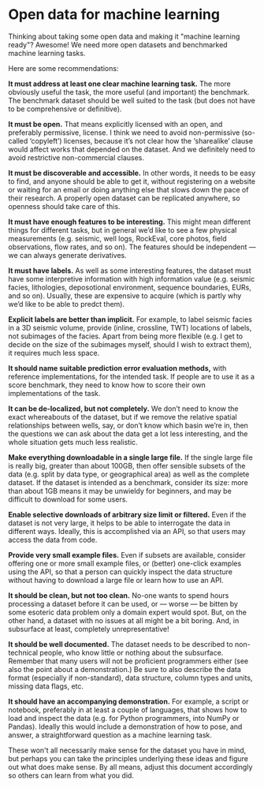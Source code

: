 # Open data for machine learning

Thinking about taking some open data and making it "machine learning ready"? Awesome! We need more open datasets and benchmarked machine learning tasks.

Here are some recommendations:

**It must address at least one clear machine learning task.** The more obviously useful the task, the more useful (and important) the benchmark. The benchmark dataset should be well suited to the task (but does not have to be comprehensive or definitive). 

**It must be open.** That means explicitly licensed with an open, and preferably permissive, license. I think we need to avoid non-permissive (so-called ‘copyleft’) licenses, because it’s not clear how the ‘sharealike’ clause would affect works that depended on the dataset. And we definitely need to avoid restrictive non-commercial clauses.

**It must be discoverable and accessible.** In other words, it needs to be easy to find, and anyone should be able to get it, without registering on a website or waiting for an email or doing anything else that slows down the pace of their research. A properly open dataset can be replicated anywhere, so openness should take care of this.

**It must have enough features to be interesting.** This might mean different things for different tasks, but in general we’d like to see a few physical measurements (e.g. seismic, well logs, RockEval, core photos, field observations, flow rates, and so on). The features should be independent — we can always generate derivatives.

**It must have labels.** As well as some interesting features, the dataset must have some interpretive information with high information value (e.g. seismic facies, lithologies, deposotional environment, sequence boundaries, EURs, and so on). Usually, these are expensive to acquire (which is partly why we’d like to be able to predct them).

**Explicit labels are better than implicit.** For example, to label seismic facies in a 3D seismic volume, provide (inline, crossline, TWT) locations of labels, not subimages of the facies. Apart from being more flexible (e.g. I get to decide on the size of the subimages myself, should I wish to extract them), it requires much less space.

**It should name suitable prediction error evaluation methods,** with reference implementations, for the intended task. If people are to use it as a score benchmark, they need to know how to score their own implementations of the task.

**It can be de-localized, but not completely.** We don’t need to know the exact whereabouts of the dataset, but if we remove the relative spatial relationships between wells, say, or don’t know which basin we’re in, then the questions we can ask about the data get a lot less interesting, and the whole situation gets much less realistic.

**Make everything downloadable in a single large file.** If the single large file is really big, greater than about 100GB, then offer sensible subsets of the data (e.g. split by data type, or geographical area) as well as the complete dataset. If the dataset is intended as a benchmark, consider its size: more than about 1GB means it may be unwieldy for beginners, and may be difficult to download for some users.

**Enable selective downloads of arbitrary size limit or filtered.** Even if the dataset is not very large, it helps to be able to interrogate the data in different ways. Ideally, this is accomplished via an API, so that users may access the data from code.

**Provide very small example files.** Even if subsets are available, consider offering one or more small example files, or (better) one-click examples using the API, so that a person can quickly inspect the data structure without having to download a large file or learn how to use an API.

**It should be clean, but not too clean.** No-one wants to spend hours processing a dataset before it can be used, or — worse — be bitten by some esoteric data problem only a domain expert would spot. But, on the other hand, a dataset with no issues at all might be a bit boring. And, in subsurface at least, completely unrepresentative!

**It should be well documented.** The dataset needs to be described to non-technical people, who know little or nothing about the subsurface. Remember that many users will not be proficient programmers either (see also the point about a demonstration.) Be sure to also describe the data format (especially if non-standard), data structure, column types and units, missing data flags, etc. 

**It should have an accompanying demonstration.** For example, a script or notebook, preferably in at least a couple of languages, that shows how to load and inspect the data (e.g. for Python programmers, into NumPy or Pandas). Ideally this would include a demonstration of how to pose, and answer, a straightforward question as a machine learning task.

These won't all necessarily make sense for the dataset you have in mind, but perhaps you can take the principles underlying these ideas and figure out what does make sense. By all means, adjust this document accordingly so others can learn from what you did.
